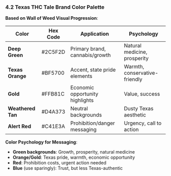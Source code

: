 ### 4.2 Texas THC Tale Brand Color Palette

**Based on Wall of Weed Visual Progression**:

| Color | Hex Code | Application | Psychology |
|-------|----------|-------------|------------|
| **Deep Green** | #2C5F2D | Primary brand, cannabis/growth | Natural medicine, prosperity |
| **Texas Orange** | #BF5700 | Accent, state pride elements | Warmth, conservative-friendly |
| **Gold** | #FFB81C | Economic opportunity highlights | Value, success |
| **Weathered Tan** | #D4A373 | Neutral backgrounds | Dusty Texas aesthetic |
| **Alert Red** | #C41E3A | Prohibition/danger messaging | Urgency, call to action |

**Color Psychology for Messaging**:

- **Green backgrounds**: Growth, prosperity, natural medicine
- **Orange/Gold**: Texas pride, warmth, economic opportunity
- **Red**: Prohibition costs, urgent action needed
- **Blue** (use sparingly): Trust, but less Texas-authentic
